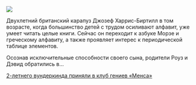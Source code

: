 <!--2025-06-05 13:26:35-->
<div class="yb">
  <div class="rss habr"><img src="https://habrastorage.org/getpro/habr/upload_files/a34/c78/9a6/a34c789a6c1079857d06d48db8f9f593.jpg" /><p>Двухлетний британский карапуз Джозеф Харрис-Биртилл в том возрасте, когда большинство детей с трудом осиливают алфавит, уже умеет читать целые книги. Сейчас он переходит к азбуке Морзе и греческому алфавиту, а также проявляет интерес к периодической таблице элементов.</p><p>Осознав исключительные способности своего сына, родители Роуз и Дэвид обратились в... <p class="titl"><a href="https://habr.com/ru/news/915974/?utm_source=habrahabr&utm_medium=rss&utm_campaign=915974">2-летнего вундеркинда приняли в клуб гениев «Менса»</a></p></div>
</div>

